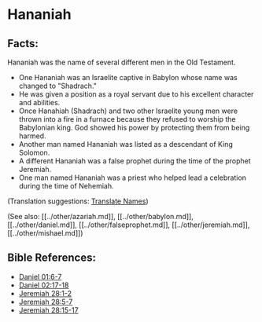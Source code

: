 # Hananiah #

## Facts: ##

Hananiah was the name of several different men in the Old Testament.

* One Hananiah was an Israelite captive in Babylon whose name was changed to "Shadrach."
* He was given a position as a royal servant due to his excellent character and abilities.
* Once Hanahiah (Shadrach) and two other Israelite young men were thrown into a fire in a furnace because they refused to worship the Babylonian king. God showed his power by protecting them from being harmed.
* Another man named Hananiah was listed as a descendant of King Solomon.
* A different Hananiah was a false prophet during the time of the prophet Jeremiah.
* One man named Hananiah was a priest who helped lead a celebration during the time of Nehemiah.

(Translation suggestions: [Translate Names](en/ta-vol1/translate/man/translate-names))

(See also: [[../other/azariah.md]], [[../other/babylon.md]], [[../other/daniel.md]], [[../other/falseprophet.md]], [[../other/jeremiah.md]], [[../other/mishael.md]])

## Bible References: ##

* [Daniel 01:6-7](en/tn/dan/help/01/06)
* [Daniel 02:17-18](en/tn/dan/help/02/17)
* [Jeremiah 28:1-2](en/tn/jer/help/28/01)
* [Jeremiah 28:5-7](en/tn/jer/help/28/05)
* [Jeremiah 28:15-17](en/tn/jer/help/28/15)